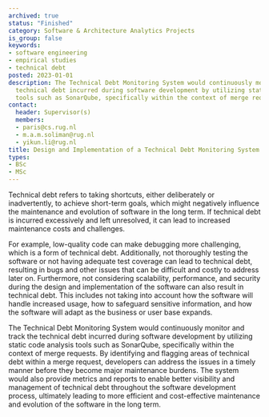 ```yaml
---
archived: true
status: "Finished"
category: Software & Architecture Analytics Projects
is_group: false
keywords:
- software engineering
- empirical studies
- technical debt
posted: 2023-01-01
description: The Technical Debt Monitoring System would continuously monitor and track the
  technical debt incurred during software development by utilizing static code analysis
  tools such as SonarQube, specifically within the context of merge requests.
contact:
  header: Supervisor(s)
  members:
  - paris@cs.rug.nl
  - m.a.m.soliman@rug.nl
  - yikun.li@rug.nl
title: Design and Implementation of a Technical Debt Monitoring System for PHP
types:
- BSc
- MSc
---
```


Technical debt refers to taking shortcuts, either deliberately or inadvertently, to achieve short-term goals, which might negatively influence the maintenance and evolution of software in the long term. If technical debt is incurred excessively and left unresolved, it can lead to increased maintenance costs and challenges.

For example, low-quality code can make debugging more challenging, which is a form of technical debt. Additionally, not thoroughly testing the software or not having adequate test coverage can lead to technical debt, resulting in bugs and other issues that can be difficult and costly to address later on. Furthermore, not considering scalability, performance, and security during the design and implementation of the software can also result in technical debt. This includes not taking into account how the software will handle increased usage, how to safeguard sensitive information, and how the software will adapt as the business or user base expands.

The Technical Debt Monitoring System would continuously monitor and track the technical debt incurred during software development by utilizing static code analysis tools such as SonarQube, specifically within the context of merge requests. By identifying and flagging areas of technical debt within a merge request, developers can address the issues in a timely manner before they become major maintenance burdens. The system would also provide metrics and reports to enable better visibility and management of technical debt throughout the software development process, ultimately leading to more efficient and cost-effective maintenance and evolution of the software in the long term.
